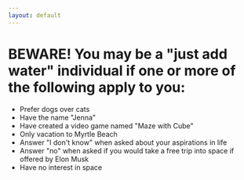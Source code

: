 ```yaml
---
layout: default
---
```


# BEWARE! You may be a "just add water" individual if one or more of the following apply to you:

* Prefer dogs over cats
* Have the name "Jenna"
* Have created a video game named "Maze with Cube"
* Only vacation to Myrtle Beach
* Answer "I don't know" when asked about your aspirations in life
* Answer "no" when asked if you would take a free trip into space if offered by Elon Musk
* Have no interest in space
